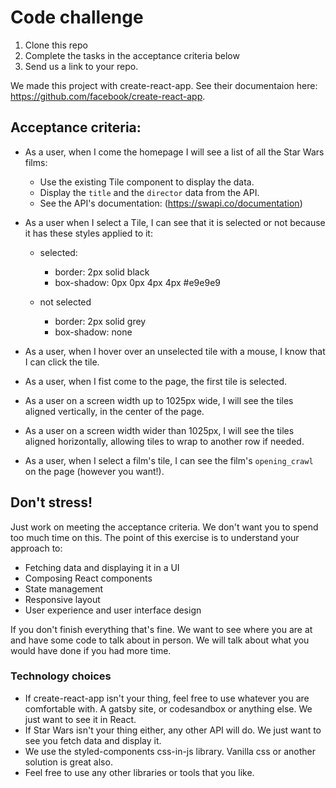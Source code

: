 # Code challenge

1. Clone this repo
2. Complete the tasks in the acceptance criteria below
3. Send us a link to your repo.

We made this project with create-react-app. See their documentaion here: https://github.com/facebook/create-react-app.

## Acceptance criteria:

- As a user, when I come the homepage I will see a list of all the Star Wars films:

  - Use the existing Tile component to display the data.
  - Display the `title` and the `director` data from the API.
  - See the API's documentation: (https://swapi.co/documentation)

- As a user when I select a Tile, I can see that it is selected or not because it has these styles applied to it:

  - selected:

    - border: 2px solid black
    - box-shadow: 0px 0px 4px 4px #e9e9e9

  - not selected
    - border: 2px solid grey
    - box-shadow: none

- As a user, when I hover over an unselected tile with a mouse, I know that I can click the tile.

- As a user, when I fist come to the page, the first tile is selected.

- As a user on a screen width up to 1025px wide, I will see the tiles aligned vertically, in the center of the page.

- As a user on a screen width wider than 1025px, I will see the tiles aligned horizontally, allowing tiles to wrap to another row if needed.

- As a user, when I select a film's tile, I can see the film's `opening_crawl` on the page (however you want!).

## Don't stress!

Just work on meeting the acceptance criteria. We don't want you to spend too much time on this. The point of this exercise is to understand your approach to:

- Fetching data and displaying it in a UI
- Composing React components
- State management
- Responsive layout
- User experience and user interface design

If you don't finish everything that's fine. We want to see where you are at and have some code to talk about in person. We will talk about what you would have done if you had more time.

### Technology choices

- If create-react-app isn't your thing, feel free to use whatever you are comfortable with. A gatsby site, or codesandbox or anything else. We just want to see it in React.
- If Star Wars isn't your thing either, any other API will do. We just want to see you fetch data and display it.
- We use the styled-components css-in-js library. Vanilla css or another solution is great also.
- Feel free to use any other libraries or tools that you like.
